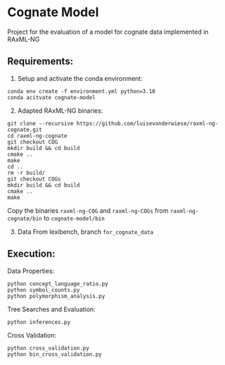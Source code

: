 # Cognate Model
Project for the evaluation of a model for cognate data implemented in RAxML-NG

## Requirements:
1. Setup and activate the conda environment: 
```
conda env create -f environment.yml python=3.10
conda acitvate cognate-model
```
2. Adapted RAxML-NG binaries:
```
git clone --recursive https://github.com/luisevonderwiese/raxml-ng-cognate.git
cd raxml-ng-cognate
git checkout COG
mkdir build && cd build
cmake ..
make
cd ..
rm -r build/
git checkout COGs
mkdir build && cd build
cmake ..
make
```
Copy the binaries `raxml-ng-COG` and `raxml-ng-COGs` from `raxml-ng-cognate/bin` to `cognate-model/bin`

3. Data
From lexibench, branch `for_cognate_data`

## Execution:
Data Properties:
```
python concept_language_ratio.py
python symbol_counts.py
python polymorphism_analysis.py
```
Tree Searches and Evaluation:
```
python inferences.py
```
Cross Validation:
```
python cross_validation.py
python bin_cross_validation.py
``` 
